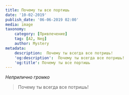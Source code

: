 ```yaml
---
title: Почему ты все портишь
date: '10-02-2019'
publish_date: '06-06-2019 02:00'
media: image
taxonomy:
    category: [Привлечение]
    tag: [A2, Neg]
    author: Mystery
metadata:
    description:  Почему ты всегда все потришь!
    'og:description':  Почему ты всегда все потришь!
    'og:title': Почему ты все портишь
---
```


_Неприлично громко_

> Почему ты всегда все потришь!